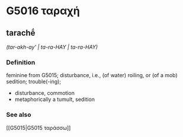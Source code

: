 # G5016 ταραχή

## tarachḗ

_(tar-akh-ay' | ta-ra-HAY | ta-ra-HAY)_

### Definition

feminine from G5015; disturbance, i.e., (of water) roiling, or (of a mob) sedition; trouble(-ing); 

- disturbance, commotion
- metaphorically a tumult, sedition

### See also

[[G5015|G5015 ταράσσω]]
